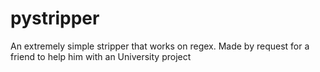 # pystripper
An extremely simple stripper that works on regex. Made by request for a friend to help him with an University project
